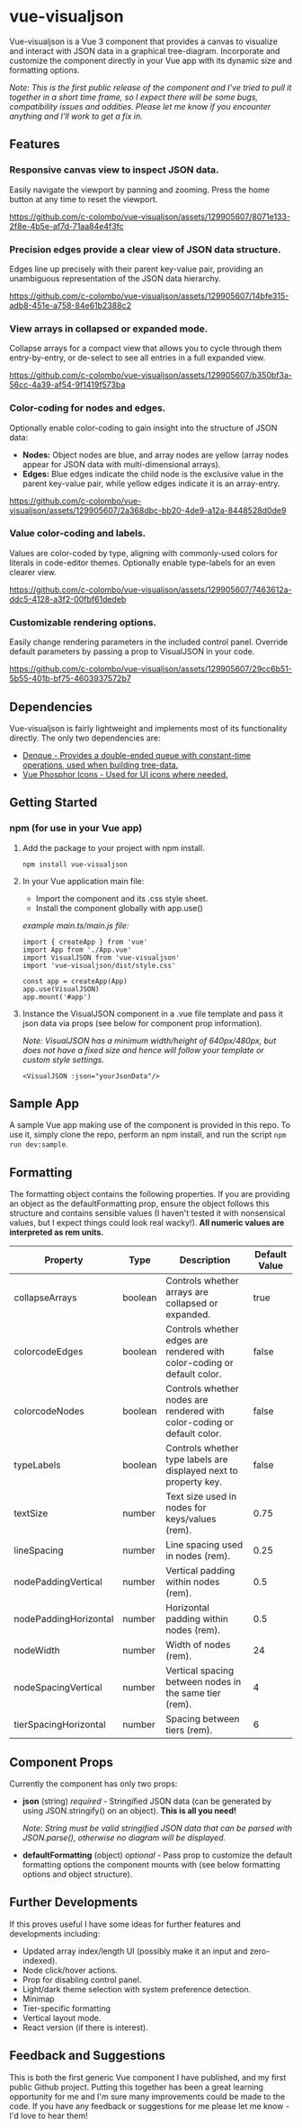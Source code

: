 # vue-visualjson

Vue-visualjson is a Vue 3 component that provides a canvas to visualize and interact with JSON data in a graphical tree-diagram. Incorporate and customize the component directly in your Vue app with its dynamic size and formatting options.

_Note: This is the first public release of the component and I've tried to pull it together in a short time frame, so I expect there will be some bugs, compatibility issues and oddities. Please let me know if you encounter anything and I'll work to get a fix in._

## Features

### Responsive canvas view to inspect JSON data.

Easily navigate the viewport by panning and zooming. Press the home button at any time to reset the viewport.


https://github.com/c-colombo/vue-visualjson/assets/129905607/8071e133-2f8e-4b5e-af7d-71aa84e4f3fc


### Precision edges provide a clear view of JSON data structure.

Edges line up precisely with their parent key-value pair, providing an unambiguous representation of the JSON data hierarchy.


https://github.com/c-colombo/vue-visualjson/assets/129905607/14bfe315-adb8-451e-a758-84e61b2388c2


### View arrays in collapsed or expanded mode.

Collapse arrays for a compact view that allows you to cycle through them entry-by-entry, or de-select to see all entries in a full expanded view.


https://github.com/c-colombo/vue-visualjson/assets/129905607/b350bf3a-56cc-4a39-af54-9f1419f573ba


### Color-coding for nodes and edges.

Optionally enable color-coding to gain insight into the structure of JSON data:

- **Nodes:** Object nodes are blue, and array nodes are yellow (array nodes appear for JSON data with multi-dimensional arrays).
- **Edges:** Blue edges indicate the child node is the exclusive value in the parent key-value pair, while yellow edges indicate it is an array-entry.


https://github.com/c-colombo/vue-visualjson/assets/129905607/2a368dbc-bb20-4de9-a12a-8448528d0de9


### Value color-coding and labels.

Values are color-coded by type, aligning with commonly-used colors for literals in code-editor themes. Optionally enable type-labels for an even clearer view.


https://github.com/c-colombo/vue-visualjson/assets/129905607/7463612a-ddc5-4128-a3f2-00fbf61dedeb


### Customizable rendering options.

Easily change rendering parameters in the included control panel. Override default parameters by passing a prop to VisualJSON in your code.


https://github.com/c-colombo/vue-visualjson/assets/129905607/29cc6b51-5b55-401b-bf75-4603937572b7


## Dependencies

Vue-visualjson is fairly lightweight and implements most of its functionality directly. The only two dependencies are:

- [Denque - Provides a double-ended queue with constant-time operations, used when building tree-data.](https://github.com/invertase/denque)
- [Vue Phosphor Icons - Used for UI icons where needed.](https://github.com/phosphor-icons/vue)

## Getting Started

### npm (for use in your Vue app)

1. Add the package to your project with npm install.

   ```
   npm install vue-visualjson
   ```

2. In your Vue application main file:

   - Import the component and its .css style sheet.
   - Install the component globally with app.use()

   _example main.ts/main.js file:_

   ```
   import { createApp } from 'vue'
   import App from './App.vue'
   import VisualJSON from 'vue-visualjson'
   import 'vue-visualjson/dist/style.css'

   const app = createApp(App)
   app.use(VisualJSON)
   app.mount('#app')
   ```

3. Instance the VisualJSON component in a .vue file template and pass it json data via props (see below for component prop information).

   _Note: VisualJSON has a minimum width/height of 640px/480px, but does not have a fixed size and hence will follow your template or custom style settings._

   ```
   <VisualJSON :json="yourJsonData"/>
   ```

## Sample App

A sample Vue app making use of the component is provided in this repo. To use it, simply clone the repo, perform an npm install, and run the script `npm run dev:sample`.

## Formatting

The formatting object contains the following properties. If you are providing an object as the defaultFormatting prop, ensure the object follows this structure and contains sensible values (I haven't tested it with nonsensical values, but I expect things could look real wacky!). **All numeric values are interpreted as rem units.**

| Property              | Type    | Description                                                             | Default Value |
| --------------------- | ------- | ----------------------------------------------------------------------- | ------------- |
| collapseArrays        | boolean | Controls whether arrays are collapsed or expanded.                      | true          |
| colorcodeEdges        | boolean | Controls whether edges are rendered with color-coding or default color. | false         |
| colorcodeNodes        | boolean | Controls whether nodes are rendered with color-coding or default color. | false         |
| typeLabels            | boolean | Controls whether type labels are displayed next to property key.        | false         |
| textSize              | number  | Text size used in nodes for keys/values (rem).                          | 0.75          |
| lineSpacing           | number  | Line spacing used in nodes (rem).                                       | 0.25          |
| nodePaddingVertical   | number  | Vertical padding within nodes (rem).                                    | 0.5           |
| nodePaddingHorizontal | number  | Horizontal padding within nodes (rem).                                  | 0.5           |
| nodeWidth             | number  | Width of nodes (rem).                                                   | 24            |
| nodeSpacingVertical   | number  | Vertical spacing between nodes in the same tier (rem).                  | 4             |
| tierSpacingHorizontal | number  | Spacing between tiers (rem).                                            | 6             |

## Component Props

Currently the component has only two props:

- **json** (string) _required_ - Stringified JSON data (can be generated by using JSON.stringify() on an object). **This is all you need!**

  _Note: String must be valid stringified JSON data that can be parsed with JSON.parse(), otherwise no diagram will be displayed._

- **defaultFormatting** (object) _optional_ - Pass prop to customize the default formatting options the component mounts with (see below formatting options and object structure).

## Further Developments

If this proves useful I have some ideas for further features and developments including:

- Updated array index/length UI (possibly make it an input and zero-indexed).
- Node click/hover actions.
- Prop for disabling control panel.
- Light/dark theme selection with system preference detection.
- Minimap
- Tier-specific formatting
- Vertical layout mode.
- React version (if there is interest).

## Feedback and Suggestions

This is both the first generic Vue component I have published, and my first public Github project. Putting this together has been a great learning opportunity for me and I'm sure many improvements could be made to the code. If you have any feedback or suggestions for me please let me know - I'd love to hear them!
